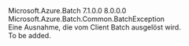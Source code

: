 <Type Name="BatchClientException" FullName="Microsoft.Azure.Batch.BatchClientException">
  <TypeSignature Language="C#" Value="public class BatchClientException : Microsoft.Azure.Batch.Common.BatchException" />
  <TypeSignature Language="ILAsm" Value=".class public auto ansi beforefieldinit BatchClientException extends Microsoft.Azure.Batch.Common.BatchException" />
  <TypeSignature Language="DocId" Value="T:Microsoft.Azure.Batch.BatchClientException" />
  <TypeSignature Language="VB.NET" Value="Public Class BatchClientException&#xA;Inherits BatchException" />
  <TypeSignature Language="F#" Value="type BatchClientException = class&#xA;    inherit BatchException" />
  <AssemblyInfo>
    <AssemblyName>Microsoft.Azure.Batch</AssemblyName>
    <AssemblyVersion>7.1.0.0</AssemblyVersion>
    <AssemblyVersion>8.0.0.0</AssemblyVersion>
  </AssemblyInfo>
  <Base>
    <BaseTypeName>Microsoft.Azure.Batch.Common.BatchException</BaseTypeName>
  </Base>
  <Interfaces />
  <Docs>
    <summary>
            Eine Ausnahme, die vom Client Batch ausgelöst wird.
            </summary>
    <remarks>To be added.</remarks>
  </Docs>
  <Members />
</Type>